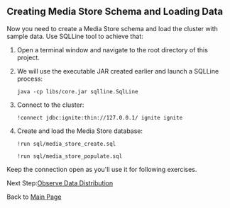 ## Creating Media Store Schema and Loading Data

Now you need to create a Media Store schema and load the cluster with sample data. Use SQLLine tool to achieve that:

1. Open a terminal window and navigate to the root directory of this project.
   
2. We will use the executable JAR created earlier and launch a SQLLine process:
 
    <pre><code>java -cp libs/core.jar sqlline.SqlLine</code></pre>
    
   
3. Connect to the cluster:
   <pre><code>!connect jdbc:ignite:thin://127.0.0.1/ ignite ignite</code></pre>


4. Create and load the Media Store database:
    <pre><code>!run sql/media_store_create.sql</code></pre>
    
    <pre><code>!run sql/media_store_populate.sql</code></pre>
   

Keep the connection open as you'll use it for following exercises.

Next Step:[Observe Data Distribution](PartitionedData.md)

Back to [Main Page](../README.md)